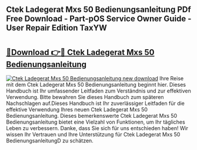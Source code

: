 ## Ctek Ladegerat Mxs 50 Bedienungsanleitung PDf Free Download - Part-pOS Service Owner Guide - User Repair Edition TaxYW

# <h2><a href="http://df1abjz.blite.top/?on=Ctek+Ladegerat+Mxs+50+Bedienungsanleitung">🔗Download 👉🔴 Ctek Ladegerat Mxs 50 Bedienungsanleitung</a></h2>

[![Ctek Ladegerat Mxs 50 Bedienungsanleitung new download](https://i.imgur.com/lujVjoI.png)](http://df1abjz.blite.top/?on=Ctek+Ladegerat+Mxs+50+Bedienungsanleitung)
Ihre Reise mit dem Ctek Ladegerat Mxs 50 Bedienungsanleitung beginnt hier. Dieses Handbuch ist Ihr umfassender Leitfaden zum Verständnis und zur effektiven Verwendung. Bitte bewahren Sie dieses Handbuch zum späteren Nachschlagen auf.Dieses Handbuch ist Ihr zuverlässiger Leitfaden für die effektive Verwendung Ihres neuen Ctek Ladegerat Mxs 50 Bedienungsanleitung. Dieses bemerkenswerte Ctek Ladegerat Mxs 50 Bedienungsanleitung bietet eine Vielzahl von Funktionen, um Ihr tägliches Leben zu verbessern. Danke, dass Sie sich für uns entschieden haben! Wir wissen Ihr Vertrauen und Ihre Unterstützung für Ctek Ladegerat Mxs 50 BedienungsanleitungD zu schätzen.
